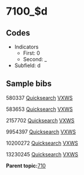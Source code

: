 # 7100\_$d

## Codes

-   Indicators
    -   First: 0
    -   Second: \_
-   Subfield: d

## Sample bibs

580337 [Quicksearch](https://search.library.yale.edu/catalog/580337) [VXWS](http://prodorbis.library.yale.edu:7014/vxws/GetHoldingsService?bibId=580337)

583653 [Quicksearch](https://search.library.yale.edu/catalog/583653) [VXWS](http://prodorbis.library.yale.edu:7014/vxws/GetHoldingsService?bibId=583653)

2157702 [Quicksearch](https://search.library.yale.edu/catalog/2157702) [VXWS](http://prodorbis.library.yale.edu:7014/vxws/GetHoldingsService?bibId=2157702)

9954397 [Quicksearch](https://search.library.yale.edu/catalog/9954397) [VXWS](http://prodorbis.library.yale.edu:7014/vxws/GetHoldingsService?bibId=9954397)

10200272 [Quicksearch](https://search.library.yale.edu/catalog/10200272) [VXWS](http://prodorbis.library.yale.edu:7014/vxws/GetHoldingsService?bibId=10200272)

13230245 [Quicksearch](https://search.library.yale.edu/catalog/13230245) [VXWS](http://prodorbis.library.yale.edu:7014/vxws/GetHoldingsService?bibId=13230245)

**Parent topic:**[710](../../tags/710/710.md)

